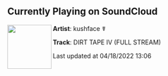 ## Currently Playing on SoundCloud

[<img align="left" width="100" src="https://i1.sndcdn.com/artworks-8vN5qxzhGPiRhlKw-I6QpLA-t500x500.jpg">](https://soundcloud.com/kushfaceleanin/dirt-tape-iv-full-stream-1)

**Artist**: kushface ☤ 

**Track**: DIRT TAPE IV (FULL STREAM)

Last updated at 04/18/2022 13:06

